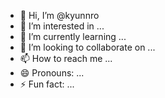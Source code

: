- 👋 Hi, I’m @kyunnro
- 👀 I’m interested in ...
- 🌱 I’m currently learning ...
- 💞️ I’m looking to collaborate on ...
- 📫 How to reach me ...
- 😄 Pronouns: ...
- ⚡ Fun fact: ...

<!---
kyunnro/kyunnro is a ✨ special ✨ repository because its `README.md` (this file) appears on your GitHub profile.
You can click the Preview link to take a look at your changes.
--->
